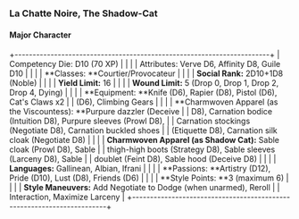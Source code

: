 ### La Chatte Noire, The Shadow-Cat

#### Major Character

+-----------------------------------------------------------------------+
| Competency Die: D10 (70 XP)                                           |
|                                                                       |
| Attributes: Verve D6, Affinity D8, Guile D10                          |
|                                                                       |
| **Classes: **Courtier/Provocateur                                     |
|                                                                       |
| **Social Rank:** 2D10+1D8 (Noble)                                     |
|                                                                       |
| **Yield Limit:** 16                                                   |
|                                                                       |
| **Wound Limit:** 5 (Drop 0, Drop 1, Drop 2, Drop 4, Dying)            |
|                                                                       |
| **Equipment: **Knife (D6), Rapier (D8), Pistol (D6), Cat\'s Claws x2  |
| (D6), Climbing Gears                                                  |
|                                                                       |
| **Charmwoven Apparel (as the Viscountess): **Purpure dazzler (Deceive |
| D8), Carnation bodice (Intuition D8), Purpure sleeves (Prowl D8),     |
| Carnation stockings (Negotiate D8), Carnation buckled shoes           |
| (Etiquette D8), Carnation silk cloak (Negotiate D8)                   |
|                                                                       |
| **Charmwoven Apparel (as Shadow Cat):** Sable cloak (Prowl D8), Sable |
| thigh-high boots (Strategy D8), Sable sleeves (Larceny D8), Sable     |
| doublet (Feint D8), Sable hood (Deceive D8)                           |
|                                                                       |
| **Languages:** Gallinean, Albian, Ifrani                              |
|                                                                       |
| **Passions: **Artistry (D12), Pride (D10), Lust (D8), Friends (D6)    |
|                                                                       |
| **Style Points: **3 (maximum 6)                                       |
|                                                                       |
| **Style Maneuvers:** Add Negotiate to Dodge (when unarmed), Reroll    |
| Interaction, Maximize Larceny                                         |
+-----------------------------------------------------------------------+
